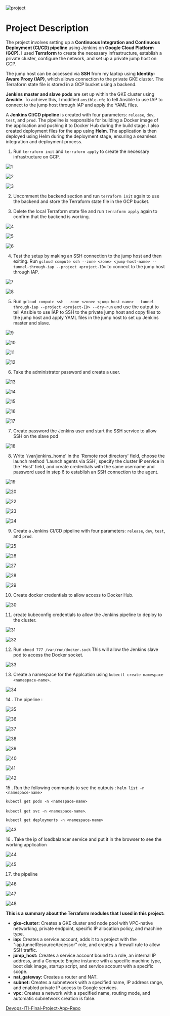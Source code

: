 ![project](project.png)

# Project Description

The project involves setting up a **Continuous Integration and Continuous Deployment (CI/CD) pipeline** using Jenkins on **Google Cloud Platform (GCP)**. I used **Terraform** to create the necessary infrastructure, establish a private cluster, configure the network, and set up a private jump host on GCP.

The jump host can be accessed via **SSH** from my laptop using **Identity-Aware Proxy (IAP)**, which allows connection to the private GKE cluster. The Terraform state file is stored in a GCP bucket using a backend.

**Jenkins master and slave pods** are set up within the GKE cluster using **Ansible**. To achieve this, I modified `ansible.cfg` to tell Ansible to use IAP to connect to the jump host through IAP and apply the YAML files.

A **Jenkins CI/CD pipeline** is created with four parameters: `release`, `dev`, `test`, and `prod`. The pipeline is responsible for building a Docker image of the application and pushing it to Docker Hub during the build stage. I also created deployment files for the app using **Helm**. The application is then deployed using Helm during the deployment stage, ensuring a seamless integration and deployment process.



1. Run `terraform init` and `terraform apply` to create the necessary infrastructure on GCP.

![1](Screenshots/1.png)

![2](Screenshots/2.png)

![3](Screenshots/3.png)

2. Uncomment the backend section and run `terraform init` again to use the backend and store the Terraform state file in the GCP bucket.


3. Delete the local Terraform state file and run `terraform apply` again to confirm that the backend is working.

![4](Screenshots/4.png)

![5](Screenshots/5.png)

![6](Screenshots/6.png)


4. Test the setup by making an SSH connection to the jump host and then exiting. Run `gcloud compute ssh --zone <zone> <jump-host-name> --tunnel-through-iap --project <project-ID>` to connect to the jump host through IAP.

![7](Screenshots/7.png)

![8](Screenshots/8.png)

5. Run `gcloud compute ssh --zone <zone> <jump-host-name> --tunnel-through-iap --project <project-ID> --dry-run` and use the output to tell Ansible to use IAP to SSH to the private jump host and copy files to the jump host and apply YAML files in the jump host to set up Jenkins master and slave.

![9](Screenshots/9.png)

![10](Screenshots/10.png)

![11](Screenshots/11.png)

![12](Screenshots/12.png)

6. Take the administrator password and create a user.

![13](Screenshots/13.png)

![14](Screenshots/14.png)

![15](Screenshots/15.png)

![16](Screenshots/16.png)

![17](Screenshots/17.png)

7. Create password the Jenkins user and start the SSH service to allow SSH on the slave pod

![18](Screenshots/18.png)

8. Write '/var/jenkins_home' in the 'Remote root directory' field, choose the launch method 'Launch agents via SSH', specify the cluster IP service in the 'Host' field, and create credentials with the same username and password used in step 6 to establish an SSH connection to the agent.

![19](Screenshots/19.png)

![20](Screenshots/21.png)

![22](Screenshots/22.png)

![23](Screenshots/23.png)

![24](Screenshots/24.png)

9. Create a Jenkins CI/CD pipeline with four parameters: `release`, `dev`, `test`, and `prod`.

![25](Screenshots/25.png)

![26](Screenshots/26.png)

![27](Screenshots/27.png)

![28](Screenshots/28.png)

![29](Screenshots/29.png)


10. Create docker credentials to allow access to Docker Hub.

![30](Screenshots/30.png)


11. create kubeconfig credentials to allow the Jenkins pipeline to deploy to the cluster.

![31](Screenshots/31.png)

![32](Screenshots/32.png)

12. Run `chmod 777 /var/run/docker.sock` This will allow the Jenkins slave pod to access the Docker socket.


![33](Screenshots/33.png)


13. Create a namespace for the Applcation using `kubectl create namespace <namespace-name>`.

![34](Screenshots/34.png)

14 . The pipeline :

![35](Screenshots/35.png)

![36](Screenshots/36.png)

![37](Screenshots/37.png)

![38](Screenshots/38.png)

![39](Screenshots/39.png)

![40](Screenshots/40.png)

![41](Screenshots/41.png)

![42](Screenshots/42.png)


15 . Run the following commands to see the outputs : `helm list -n <namespace-name>` 

`kubectl get pods -n <namespace-name>` 

`kubectl get svc -n <namespace-name>`.

`kubectl get deployments -n <namespace-name>`

![43](Screenshots/43.png)





16 . Take the ip of loadbalancer service and put it in the browser to see the working application

![44](Screenshots/44.png)

![45](Screenshots/45.png)


17. the pipeline

![46](Screenshots/46.png)

![47](Screenshots/47.png)

![48](Screenshots/48.png)





**This is a summary about the Terraform modules that I used in this project:**
- **gke-cluster:** Creates a GKE cluster and node pool with VPC-native networking, private endpoint, specific IP allocation policy, and machine type.
- **iap:** Creates a service account, adds it to a project with the "iap.tunnelResourceAccessor" role, and creates a firewall rule to allow SSH traffic.
- **jump_host:** Creates a service account bound to a role, an internal IP address, and a Compute Engine instance with a specific machine type, boot disk image, startup script, and service account with a specific scope.
- **nat_gateway:** Creates a router and NAT.
- **subnet:** Creates a subnetwork with a specified name, IP address range, and enabled private IP access to Google services.
- **vpc:** Creates a network with a specified name, routing mode, and automatic subnetwork creation is false.


[Devops-ITI-Final-Project-App-Repo](https://github.com/AhmedIbrahim-CS/Devops-ITI-Final-Project-App-Repo.git)
